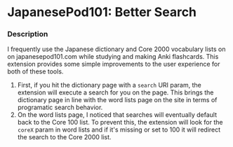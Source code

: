 # JapanesePod101: Better Search

### Description
I frequently use the Japanese dictionary and Core 2000 vocabulary lists on on japanesepod101.com while studying and making Anki flashcards. This extension provides some simple improvements to the user experience for both of these tools.

1. First, if you hit the dictionary page with a `search` URI param, the extension will execute a search for you on the page. This brings the dictionary page in line with the word lists page on the site in terms of programatic search behavior.
2. On the word lists page, I noticed that searches will eventually default back to the Core 100 list. To prevent this, the extension will look for the `coreX` param in word lists and if it's missing or set to 100 it will redirect the search to the Core 2000 list.
